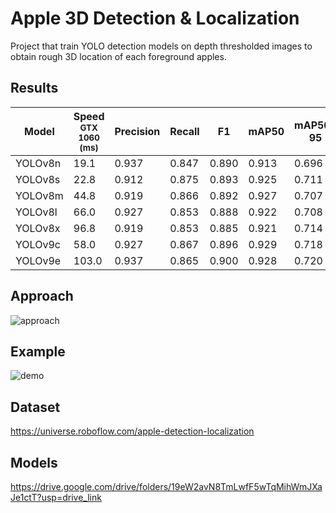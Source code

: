 # Apple 3D Detection & Localization
Project that train YOLO detection models on depth thresholded images to obtain rough 3D location of each foreground apples.
## Results

| Model  | Speed<br><sup>GTX 1060<br>(ms) | Precision | Recall | F1 | mAP50 | mAP50-95 |
| ------------- | ------------- | ------------- | ------------- | ------------- | ------------- | ------------- |
| YOLOv8n | 19.1  | 0.937 | 0.847 | 0.890 | 0.913 | 0.696 |
| YOLOv8s | 22.8  | 0.912 | 0.875 | 0.893 | 0.925 | 0.711 |
| YOLOv8m | 44.8 | 0.919 | 0.866 | 0.892 | 0.927 | 0.707 |
| YOLOv8l | 66.0 | 0.927 | 0.853 | 0.888 | 0.922 | 0.708 |
| YOLOv8x | 96.8 | 0.919 | 0.853 | 0.885 | 0.921 | 0.714 |
| YOLOv9c | 58.0 | 0.927 | 0.867 | 0.896 | 0.929 | 0.718 |
| YOLOv9e | 103.0 | 0.937 | 0.865 | 0.900 | 0.928 | 0.720 |

## Approach
![approach](https://github.com/eugeneyjy/apple-3d-localization/assets/46506744/318976e2-3cd1-463c-98e4-55dd4880cc47)

## Example
![demo](https://github.com/eugeneyjy/apple-3d-localization/assets/46506744/aed62b9a-3c05-47c5-bbe4-a0f36ae731bb)

## Dataset
https://universe.roboflow.com/apple-detection-localization

## Models
https://drive.google.com/drive/folders/19eW2avN8TmLwfF5wTqMihWmJXaJe1ctT?usp=drive_link


